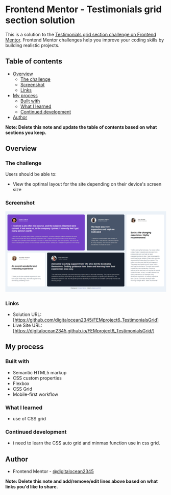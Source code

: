 # Frontend Mentor - Testimonials grid section solution

This is a solution to the [Testimonials grid section challenge on Frontend Mentor](https://www.frontendmentor.io/challenges/testimonials-grid-section-Nnw6J7Un7). Frontend Mentor challenges help you improve your coding skills by building realistic projects. 

## Table of contents

- [Overview](#overview)
  - [The challenge](#the-challenge)
  - [Screenshot](#screenshot)
  - [Links](#links)
- [My process](#my-process)
  - [Built with](#built-with)
  - [What I learned](#what-i-learned)
  - [Continued development](#continued-development)
- [Author](#author)

**Note: Delete this note and update the table of contents based on what sections you keep.**

## Overview

### The challenge

Users should be able to:

- View the optimal layout for the site depending on their device's screen size

### Screenshot

![](./solution/desktop-screenshot.png)

### Links

- Solution URL: [https://github.com/digitalocean2345/FEMproject6_TestimonialsGrid]
- Live Site URL: [https://digitalocean2345.github.io/FEMproject6_TestimonialsGrid/]

## My process

### Built with

- Semantic HTML5 markup
- CSS custom properties
- Flexbox
- CSS Grid
- Mobile-first workflow

### What I learned

- use of CSS grid 

### Continued development

- i need to learn the CSS auto grid and minmax function use in css grid.



## Author

- Frontend Mentor - [@digitalocean2345](https://www.frontendmentor.io/profile/digitalocean2345)

**Note: Delete this note and add/remove/edit lines above based on what links you'd like to share.**
